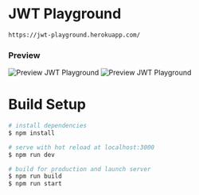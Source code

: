 # JWT Playground

```bash
https://jwt-playground.herokuapp.com/
```

### Preview

![Preview JWT Playground](https://i.ibb.co/0Dkp6w7/1.png)
![Preview JWT Playground](https://i.ibb.co/qRzt4gb/2.png)

# Build Setup

```bash
# install dependencies
$ npm install

# serve with hot reload at localhost:3000
$ npm run dev

# build for production and launch server
$ npm run build
$ npm run start
```
